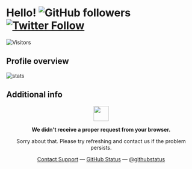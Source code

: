 # Hello! <img alt="GitHub followers" src="https://img.shields.io/github/followers/HitaloSama?style=social" /> <a href="https://twitter.com/HitaloSama"><img alt="Twitter Follow" src="https://img.shields.io/twitter/follow/HitaloKun?style=social"></a>

![Visitors](https://visitor-badge.laobi.icu/badge?page_id=HitaloSama.HitaloSama)

## Profile overview

<img align="center" alt="stats" src="https://github-readme-stats.vercel.app/api?username=HitaloSama&show_icons=true&hide_border=true&count_private=true&theme=dark&custom_title=Hitalo's Statistics">

## Additional info

<p align="center">
	<img width="40" src="https://github.githubassets.com/images/spinners/octocat-spinner-64.gif">
<p align="center"><strong>We didn't receive a proper request from your browser.</strong></p>
<p align="center">Sorry about that. Please try refreshing and contact us if the problem persists.</p>
<p align="center">
	<a href="https://www.youtube.com/watch?v=dQw4w9WgXcQ">Contact Support</a> —
	<a href="https://www.youtube.com/watch?v=dQw4w9WgXcQ">GitHub Status</a> —
	<a href="https://www.youtube.com/watch?v=dQw4w9WgXcQ">@githubstatus</a>
</p>
<p></p>
<p></p>
</p>
